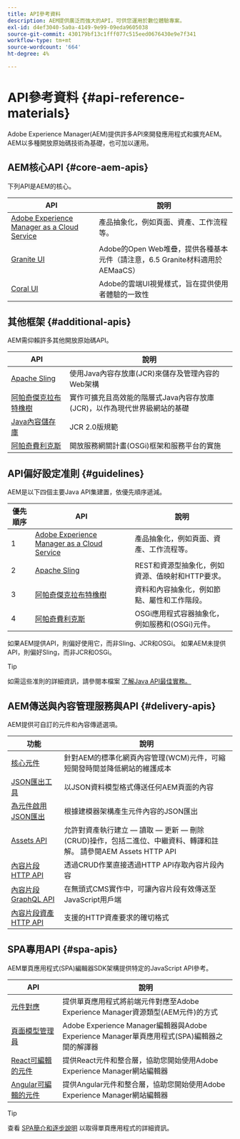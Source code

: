 ```yaml
---
title: API參考資料
description: AEM提供廣泛而強大的API，可供您運用於數位體驗專案。
exl-id: d4ef3040-5a0a-4149-9e99-09eda9605038
source-git-commit: 430179bf13c1fff077c515eed0676430e9e7f341
workflow-type: tm+mt
source-wordcount: '664'
ht-degree: 4%

---
```


# API參考資料 {#api-reference-materials}

Adobe Experience Manager(AEM)提供許多API來開發應用程式和擴充AEM。 AEM以多種開放原始碼技術為基礎，也可加以運用。

## AEM核心API {#core-aem-apis}

下列API是AEM的核心。

| API | 說明 |
|---|---|
| [Adobe Experience Manager as a Cloud Service ](https://www.adobe.io/experience-manager/reference-materials/cloud-service/javadoc/index.html) | 產品抽象化，例如頁面、資產、工作流程等。 |
| [Granite UI](https://helpx.adobe.com/experience-manager/6-5/sites/developing/using/reference-materials/granite-ui/api/jcr_root/libs/granite/ui/index.html#) | Adobe的Open Web堆疊，提供各種基本元件（請注意，6.5 Granite材料適用於AEMaaCS） |
| [Coral UI](https://opensource.adobe.com/coral-spectrum/documentation/) | Adobe的雲端UI視覺樣式，旨在提供使用者體驗的一致性 |

<!---
|Editor core JavaScript API reference|Provides all the base objects and concepts to support authoring of content resources|
--->

## 其他框架 {#additional-apis}

AEM需仰賴許多其他開放原始碼API。

| API | 說明 |
|---|---|
| [Apache Sling](https://sling.apache.org/apidocs/sling11/) | 使用Java內容存放庫(JCR)來儲存及管理內容的Web架構 |
| [阿帕奇傑克拉布特橡樹](https://jackrabbit.apache.org/oak/docs/oak_api/overview.html) | 實作可擴充且高效能的階層式Java內容存放庫(JCR)，以作為現代世界級網站的基礎 |
| [Java內容儲存庫](https://www.adobe.io/experience-manager/reference-materials/spec/javax.jcr/javadocs/jcr-2.0/index.html) | JCR 2.0版規範 |
| [阿帕奇費利克斯](https://felix.apache.org) | 開放服務網關計畫(OSGi)框架和服務平台的實施 |

## API偏好設定准則 {#guidelines}

AEM是以下四個主要Java API集建置，依優先順序遞減。

| 優先順序 | API | 說明 |
|---|---|---|
| 1 | [Adobe Experience Manager as a Cloud Service ](https://www.adobe.io/experience-manager/reference-materials/cloud-service/javadoc/index.html) | 產品抽象化，例如頁面、資產、工作流程等。 |
| 2 | [Apache Sling](https://sling.apache.org/apidocs/sling11/) | REST和資源型抽象化，例如資源、值映射和HTTP要求。 |
| 3 | [阿帕奇傑克拉布特橡樹](https://jackrabbit.apache.org/oak/docs/oak_api/overview.html) | 資料和內容抽象化，例如節點、屬性和工作階段。 |
| 4 | [阿帕奇費利克斯](https://felix.apache.org/) | OSGi應用程式容器抽象化，例如服務和(OSGi)元件。 |

如果AEM提供API，則偏好使用它，而非Sling、JCR和OSGi。 如果AEM未提供API，則偏好Sling，而非JCR和OSGi。

>[!TIP]
>
>如需這些准則的詳細資訊，請參閱本檔案 [了解Java API最佳實務。](https://experienceleague.adobe.com/docs/experience-manager-learn/foundation/development/understand-java-api-best-practices.html)

## AEM傳送與內容管理服務與API {#delivery-apis}

AEM提供可自訂的元件和內容傳遞選項。

| 功能 | 說明 |
|---|---|
| [核心元件](https://experienceleague.adobe.com/docs/experience-manager-core-components/using/introduction.html) | 針對AEM的標準化網頁內容管理(WCM)元件，可縮短開發時間並降低網站的維護成本 |
| [JSON匯出工具](/help/implementing/developing/components/json-exporter.md) | 以JSON資料模型格式傳送任何AEM頁面的內容 |
| [為元件啟用JSON匯出](/help/implementing/developing/components/enabling-json-exporter.md) | 根據建模器架構產生元件內容的JSON匯出 |
| [Assets API](/help/assets/mac-api-assets.md) | 允許對資產執行建立 — 讀取 — 更新 — 刪除(CRUD)操作，包括二進位、中繼資料、轉譯和註解。 請參閱AEM Assets HTTP API |
| [內容片段HTTP API](/help/assets/content-fragments/assets-api-content-fragments.md) | 透過CRUD作業直接透過HTTP API存取內容片段內容 |
| [內容片段GraphQL API](/help/headless/graphql-api/content-fragments.md) | 在無頭式CMS實作中，可讓內容片段有效傳送至JavaScript用戶端 |
| [內容片段資產HTTP API](https://experienceleague.adobe.com/docs/experience-manager-cloud-service/assets/admin/mac-api-assets.html) | 支援的HTTP資產要求的確切格式 |

## SPA專用API {#spa-apis}

AEM單頁應用程式(SPA)編輯器SDK架構提供特定的JavaScript API參考。

| API | 說明 |
|---|---|
| [元件對應](https://www.npmjs.com/package/@adobe/aem-spa-component-mapping) | 提供單頁應用程式將前端元件對應至Adobe Experience Manager資源類型(AEM元件)的方式 |
| [頁面模型管理員](https://www.npmjs.com/package/@adobe/aem-spa-page-model-manager) | Adobe Experience Manager編輯器與Adobe Experience Manager單頁應用程式(SPA)編輯器之間的解譯器 |
| [React可編輯的元件](https://www.npmjs.com/package/@adobe/aem-react-editable-components) | 提供React元件和整合層，協助您開始使用Adobe Experience Manager網站編輯器 |
| [Angular可編輯的元件](https://www.npmjs.com/package/@adobe/aem-angular-editable-components) | 提供Angular元件和整合層，協助您開始使用Adobe Experience Manager網站編輯器 |

>[!TIP]
>
>查看 [SPA簡介和逐步說明](/help/implementing/developing/hybrid/introduction.md) 以取得單頁應用程式的詳細資訊。
